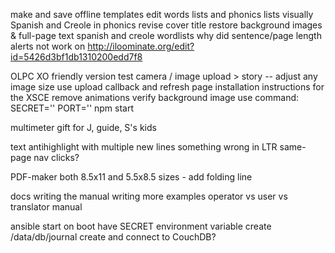 make and save offline templates
edit words lists and phonics lists visually
Spanish and Creole in phonics
revise cover title
restore background images & full-page text
spanish and creole wordlists
why did sentence/page length alerts not work on http://iloominate.org/edit?id=5426d3bf1db1310200edd7f8

OLPC XO friendly version
  test camera / image upload > story -- adjust any image size
    use upload callback and refresh page
  installation instructions for the XSCE
  remove animations
  verify background image
  use command: SECRET='' PORT='' npm start

  multimeter
  gift for J, guide, S's kids

text
  antihighlight with multiple new lines
  something wrong in LTR same-page nav clicks?

PDF-maker
  both 8.5x11 and 5.5x8.5 sizes - add folding line

docs
  writing the manual
  writing more examples
  operator vs user vs translator manual

ansible
  start on boot
  have SECRET environment variable
  create /data/db/journal
  create and connect to CouchDB?
